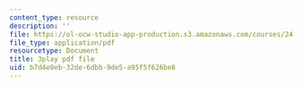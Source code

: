 ```yaml
---
content_type: resource
description: ''
file: https://ol-ocw-studio-app-production.s3.amazonaws.com/courses/24-908-creole-language-and-caribbean-identities-spring-2017/b7d4e0eb32de6dbb9de5a95f5f626be8_T8IjB94ka2g.pdf
file_type: application/pdf
resourcetype: Document
title: 3play pdf file
uid: b7d4e0eb-32de-6dbb-9de5-a95f5f626be8
---
```

